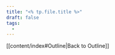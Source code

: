 ```yaml
---
title: "<% tp.file.title %>"
draft: false
tags:
  - 
---
```

[[content/index#Outline|Back to Outline]]


